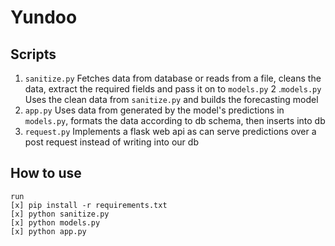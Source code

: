 # Yundoo

## Scripts
1. `sanitize.py` Fetches data from database or reads from a file, cleans the data, extract the required fields and pass it on to `models.py`
2 .`models.py` Uses the clean data from `sanitize.py` and builds the forecasting model
3. `app.py` Uses data from generated by the model's predictions in `models.py`, formats the data according to db schema, then inserts into db
4. `request.py` Implements a flask web api as can serve predictions over a post request instead of writing into our db

## How to use
```
run
[x] pip install -r requirements.txt
[x] python sanitize.py
[x] python models.py
[x] python app.py

```